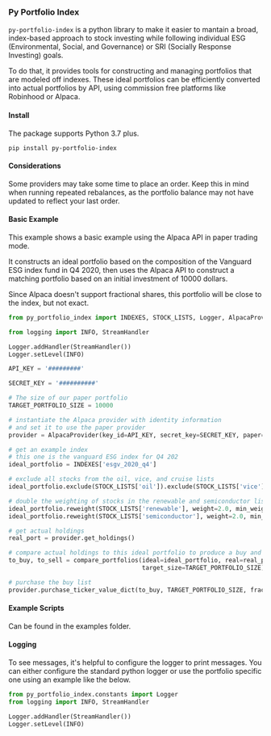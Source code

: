 ### Py Portfolio Index

`py-portfolio-index` is a python library to make it easier to mantain a broad, index-based approach to stock investing
while following individual ESG (Environmental, Social, and Governance) or SRI (Socially Response Investing) goals.

To do that, it provides tools for constructing and managing portfolios that are modeled off indexes. These ideal
portfolios can be efficiently converted into actual portfolios by API, using commission free platforms like Robinhood or
Alpaca.

#### Install

The package supports Python 3.7 plus.

`pip install py-portfolio-index`

#### Considerations

Some providers may take some time to place an order. Keep this in mind when running repeated rebalances, as the
portfolio balance may not have updated to reflect your last order.

#### Basic Example

This example shows a basic example using the Alpaca API in paper trading mode.

It constructs an ideal portfolio based on the composition of the Vanguard ESG index fund in Q4 2020, then uses the
Alpaca API to construct a matching portfolio based on an initial investment of 10000 dollars.

Since Alpaca doesn't support fractional shares, this portfolio will be close to the index, but not exact.

```python
from py_portfolio_index import INDEXES, STOCK_LISTS, Logger, AlpacaProvider, BuyOrder, compare_portfolios, AlpacaProvider

from logging import INFO, StreamHandler

Logger.addHandler(StreamHandler())
Logger.setLevel(INFO)

API_KEY = '#########'

SECRET_KEY = '##########'

# The size of our paper portfolio
TARGET_PORTFOLIO_SIZE = 10000

# instantiate the Alpaca provider with identity information
# and set it to use the paper provider
provider = AlpacaProvider(key_id=API_KEY, secret_key=SECRET_KEY, paper=True)

# get an example index 
# this one is the vanguard ESG index for Q4 202
ideal_portfolio = INDEXES['esgv_2020_q4']

# exclude all stocks from the oil, vice, and cruise lists
ideal_portfolio.exclude(STOCK_LISTS['oil']).exclude(STOCK_LISTS['vice']).exclude(STOCK_LISTS['cruises'])

# double the weighting of stocks in the renewable and semiconductor lists, and set them to a minimum weight of .1%
ideal_portfolio.reweight(STOCK_LISTS['renewable'], weight=2.0, min_weight=.001)
ideal_portfolio.reweight(STOCK_LISTS['semiconductor'], weight=2.0, min_weight=.001)

# get actual holdings
real_port = provider.get_holdings()

# compare actual holdings to this ideal portfolio to produce a buy and sell list
to_buy, to_sell = compare_portfolios(ideal=ideal_portfolio, real=real_port, buy_order=BuyOrder.LARGEST_DIFF_FIRST,
                                     target_size=TARGET_PORTFOLIO_SIZE)

# purchase the buy list
provider.purchase_ticker_value_dict(to_buy, TARGET_PORTFOLIO_SIZE, fractional_shares=False, skip_errored_stocks=True)
```

#### Example Scripts

Can be found in the examples folder.

#### Logging

To see messages, it's helpful to configure the logger to print messages. You can either configure the standard python
logger or use the portfolio specific one using an example like the below.

```python
from py_portfolio_index.constants import Logger
from logging import INFO, StreamHandler

Logger.addHandler(StreamHandler())
Logger.setLevel(INFO)

```



